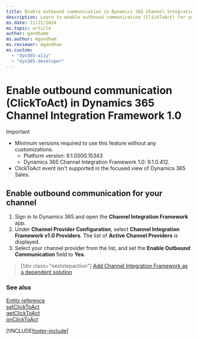 ```yaml
---
title: Enable outbound communication in Dynamics 365 Channel Integration Framework 1.0 
description: Learn to enable outbound communication (ClickToAct) for your channel in Dynamics 365 Channel Integration Framework 1.0.
ms.date: 11/21/2024
ms.topic: article
author: gandhamm
ms.author: mgandham
ms.reviewer: mgandham
ms.custom: 
  - "dyn365-a11y"
  - "dyn365-developer"
---
```


# Enable outbound communication (ClickToAct) in Dynamics 365 Channel Integration Framework 1.0

> [!IMPORTANT]
> - Minimum versions required to use this feature without any customizations.
>    -	Platform version: 9.1.0000.15343
>    -	Dynamics 365 Channel Integration Framework 1.0: 9.1.0.412.
> - ClickToAct event isn't supported in the focused view of Dynamics 365 Sales.

## Enable outbound communication for your channel

1. Sign in to Dynamics 365 and open the **Channel Integration Framework** app.
2. Under **Channel Provider Configuration**, select **Channel Integration Framework v1.0 Providers**. The list of **Active Channel Providers** is displayed.
3. Select your channel provider from the list, and set the **Enable Outbound Communication** field to **Yes**.

> [!div class="nextstepaction"]
> [Add Channel Integration Framework as a dependent solution](add-cif-solution-dependent-solution.md)

### See also

[Entity reference](../develop/reference/entities-attributes/msdyn-ciprovider.md)  
[setClickToAct](../develop/reference/microsoft-ciframework/setClickToAct.md)  
[getClickToAct](../develop/reference/microsoft-ciframework/getClickToAct.md)  
[onClickToAct](../develop/reference/events/onclicktoact.md)  

[!INCLUDE[footer-include](../../../includes/footer-banner.md)]
